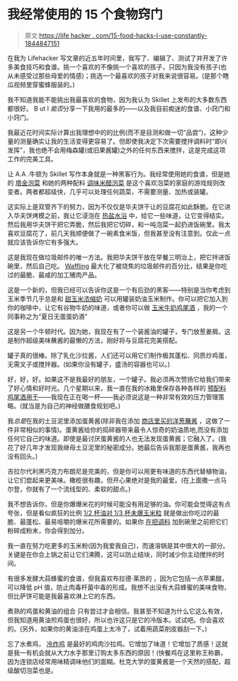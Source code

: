 # 我经常使用的 15 个食物窍门

> 原文:[https://life hacker . com/15-food-hacks-I-use-constantly-1844847151](https://lifehacker.com/15-food-hacks-i-use-constantly-1844847151)

在我为 Lifehacker 写文章的近五年时间里，我写了、编辑了、测试了并开发了许多美食技巧和食谱。挑一个喜欢的不像挑一个喜欢的孩子，只因为我没有孩子(也从未感受过那些母爱的情感)；挑选一个最喜欢的孩子对我来说很容易。(是那个瞎瓜视频里穿蜜蜂服装的。)

我不知道我能不能挑出我最喜欢的食物，因为我认为 Skillet 上发布的大多数东西都很好。 B ut I *能否*分享一下我用的最多的——以及我目前痴迷的食谱、小窍门和小窍门。

我最近花时间实际计算出我理想中的的比例(而不是目测和做一切“品尝”)，这种少量的测量确实让我的生活变得更容易了。但即使我决定下次需要搅拌调料时“即兴发挥”，我也绝不会用梅森罐(或旧果酱罐)之外的任何东西来搅拌，这是完成这项工作的完美工具。

让 A.A .牛顿为 Skillet 写作本身就是一种黑客行为。我经常使用她的食谱，但是她的 [塔金泡菜](https://skillet.lifehacker.com/spice-up-your-life-with-tajin-pickled-onions-1841812625) 和她的两种配料 [调味米醋泡菜](https://lifehacker.com/make-two-ingredient-quick-pickles-with-seasoned-rice-vi-1844408921) 是这个喜欢泡菜的家庭的游戏规则改变者。两者都超级快，几乎可以处理任何蔬菜，不需要测量、加热或装罐。

这实际上是双管齐下的努力，因为不仅仅是华夫饼干让的豆腐花如此酥脆。在它进入华夫饼烤模之前，我让它浸泡在 [热盐水浴](https://lifehacker.com/tofu-freaking-rules-1843024412) 中，给它一些味道，让它变得结实。然后我用华夫饼干把它弄脆，然后我把它切碎，和一吨泡菜一起扔进饭碗里。我太喜欢豆腐花了，前几天我顺便做了一碗素食米饭，但我甚至没有注意到。仅此一点就应该告诉你它有多强大。

这是我现在做垃圾邮件的唯一方法。我把华夫饼干放在早餐三明治上，把它拌进饭碗里，然后自己吃。 [Waffling](https://skillet.lifehacker.com/cook-spam-in-your-waffle-maker-1840879423) 最大化了被烧焦的垃圾邮件的百分比，结果是你吃过的最脆、最咸的加工猪肉产品。

这是一个新的，但我已经可以告诉你这是一个有后劲的黑客——特别是当你考虑到玉米季节几乎总是和 [甜玉米浓缩奶](https://skillet.lifehacker.com/you-should-absolutely-add-corn-milk-to-your-coffee-1844763624) 可以用罐装奶油玉米制作。你可以把它加入到你的咖啡中，让它有谷物牛奶的味道，或者你可以做 [玉米牛奶鸡尾酒](https://lifehacker.com/were-drinking-corn-milk-punch-now-1844804596) ，我的一个同事称之为“夏日无蛋蛋奶酒”

这是另一个牛顿时代。因为她，我现在有了一个装酱油的罐子，专门放葱姜屑。这是制作超级美味蘸酱的最懒的方法，刚好将与豆腐花完美搭配。

罐子真的很棒。除了乳化沙拉酱，人们还可以用它们制作极其蓬松、同质炒鸡蛋，无需叉子或搅拌器。(如果你没有罐子，盛汤的容器也可以。)

好，好，好。如果这不是我最好的朋友，一个罐子。我必须再次赞扬它给我们带来了好心情和好时光。几个星期以来，我一直在我的冰箱里保存各种各样的 [预配料鸡尾酒用于](https://skillet.lifehacker.com/keep-emergency-cocktails-in-your-freezer-1844551962)——我现在正在喝一杯——我必须说这是一种非常有效的压力管理策略。(就当是为自己的神经做膳食规划吧。)

我*总是*在我的土豆泥里添加蛋黄酱(除非我在添加 [商店里买的洋葱蘸酱](https://lifehacker.com/just-add-store-bought-french-onion-dip-to-mashed-potato-1839621708) ，这做了一件非常相似的事情)。蛋黄酱给你的捣碎器带来最令人惊奇的奶油质地,而没有添加任何它自己的味道。即使是最讨厌蛋黄酱的人也无法发现蛋黄酱；它融入了。(我花了好几年才发现我继母土豆泥里的秘密成分。她最后告诉我那是蛋黄酱，我再也没有回头。)

吉拉尔代利黑巧克力布朗尼是完美的，但是你可以用更有味道的东西代替植物油，让它们尝起来更美味。橄榄很有趣，但开心果绝对是我的最爱。(在上面撒一点马尔登，你就有了一个流线型的、柔软的甜点。)

我不想告诉你，但是你爆爆米花的时候可能没有用足够的油。你可能会觉得这有点夸张，但是看似疯狂的比例 [1/2 杯油对 1/3 杯未爆玉米粒](https://lifehacker.com/youre-not-using-enough-oil-to-pop-your-popcorn-1827137012) 就是做出你吃过的最脆、最蓬松、最易咀嚼的爆米花所需要的。如果你 [在把调料](https://skillet.lifehacker.com/pulverize-seasonings-before-sprinkling-them-on-popcorn-1831437477) 加到碗里之前把它们粉碎成粉末，你会得到加分。

我一直在努力吃更多的玉米粉(因为我爱我自己)，而速溶锅是其中很大的一部分。关键是在你合上锅之前让它们沸腾，这可以防止结块，同时减少你主动搅拌的时间。

有很多发酵大蒜蜂蜜的食谱，但我喜欢布拉德·莱昂的 ，因为它包括一点苹果醋，可以降低 pH 值，防止肉毒杆菌中毒的形成。我想不出没有大蒜蜂蜜的美味食物，但比萨饼可能是我最喜欢淋上它的东西。

煮熟的鸡蛋和黄油的组合 只有尝过才会相信。我甚至不知道为什么它这么有效，但我知道用黄油煎鸡蛋也很好，所以也许这只是它的冷版本。试试吧。你会喜欢的。(另外，如果你的黄油涂在鸡蛋上太冷了，试着用蔬菜削皮器刮一下。)

忘了水煮鸡， [冷炸鸡](https://skillet.lifehacker.com/transform-leftover-fried-chicken-into-a-super-flavorful-1784395666) 是最好的鸡肉沙拉鸡。它增加了味道！它增加了质感！这就是我一有机会就从大力水手那里订购太多东西的原因！(快餐鸡在这里称王称霸，因为连锁店经常用味精调味他们的面糊。杜克大学的蛋黄酱是一个天然的搭配，超级酸切泡菜也是。